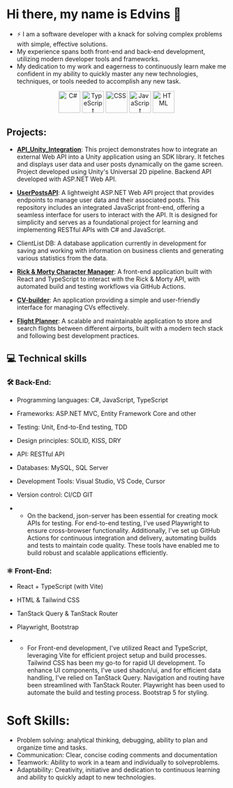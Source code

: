 # Hi there, my name is Edvins 👋

- ⚡ I am a software developer with a knack for solving complex problems with simple, effective solutions.
-  My experience spans both front-end and back-end development, utilizing modern developer tools and frameworks.
-  My dedication to my work and eagerness to continuously learn make me confident in my ability to quickly master any new technologies, techniques, or tools needed to accomplish any new task.
<p align="center">
  <img src="https://img.shields.io/badge/-C%23-239120?style=flat-square&logo=c-sharp&logoColor=white" alt="C#" height="50"/>
  <img src="https://img.shields.io/badge/-TypeScript-007ACC?style=flat-square&logo=typescript&logoColor=white" alt="TypeScript" height="50"/>
  <img src="https://img.shields.io/badge/-CSS-1572B6?style=flat-square&logo=css3&logoColor=white" alt="CSS" height="50"/>
  <img src="https://img.shields.io/badge/-JavaScript-F7DF1E?style=flat-square&logo=javascript&logoColor=black" alt="JavaScript" height="50"/>
  <img src="https://img.shields.io/badge/-HTML-E34F26?style=flat-square&logo=html5&logoColor=white" alt="HTML" height="50"/>
</p>

## Projects:
-  [**API_Unity_Integration**](https://github.com/Latviets/API_Unity_Integration): This project demonstrates how to integrate an external Web API into a Unity application using an SDK library. It fetches and displays user data and user posts dynamically on the game screen. Project developed using Unity's Universal 2D pipeline. Backend API developed with ASP.NET Web API.
-  [**UserPostsAPI**](https://github.com/Latviets/UserPostsAPI): A lightweight ASP.NET Web API project that provides endpoints to manage user data and their associated posts. This repository includes an integrated JavaScript front-end, offering a seamless interface for users to interact with the API. It is designed for simplicity and serves as a foundational project for learning and implementing RESTful APIs with C# and JavaScript.
- ClientList DB: A database application currently in development for saving and working with information on business clients and generating various statistics from the data.  
- [**Rick & Morty Character Manager**](https://github.com/Latviets/Rick-Morty-Character-Manager): A front-end application built with React and TypeScript to interact with the Rick & Morty API, with automated build and testing workflows via GitHub Actions.
- [**CV-builder**](https://github.com/Latviets/CV-Builder): An application providing a simple and user-friendly interface for managing CVs effectively.

- [**Flight Planner**](https://github.com/Latviets/Flight_Planner): A scalable and maintainable application to store and search flights between different airports, built with a modern tech stack and following best development practices.

## 💻 Technical skills
### 🛠 Back-End:
- Programming languages: C#, JavaScript, TypeScript
- Frameworks: ASP.NET MVC, Entity Framework Core and other
- Testing: Unit, End-to-End testing, TDD
- Design principles: SOLID, KISS, DRY
- API: RESTful API
- Databases: MySQL, SQL Server
- Development Tools: Visual Studio, VS Code, Cursor
- Version control: CI/CD GIT
  
- - On the backend, json-server has been essential for creating mock APIs for testing. For end-to-end testing, I've used Playwright to ensure cross-browser functionality. Additionally, I've set up GitHub Actions for continuous integration and delivery, automating builds and tests to maintain code quality. These tools have enabled me to build robust and scalable applications efficiently.
  
### ⚛️ Front-End:
- React + TypeScript (with Vite)
- HTML & Tailwind CSS
- TanStack Query & TanStack Router
- Playwright, Bootstrap

- - For Front-end development, I've utilized React and TypeScript, leveraging Vite for efficient project setup and build processes. Tailwind CSS has been my go-to for rapid UI development. To enhance UI components, I've used shadcn/ui, and for efficient data handling, I've relied on TanStack Query. Navigation and routing have been streamlined with TanStack Router. Playwright has been used to automate the build and testing process. Bootstrap 5 for styling.
  
# Soft Skills:
- Problem solving: analytical thinking, debugging, ability to plan and organize time and tasks.
- Communication: Clear, concise coding comments and documentation
- Teamwork: Ability to work in a team and individually to solveproblems.
- Adaptability: Creativity, initiative and dedication to continuous learning and ability to quickly adapt to new technologies.

